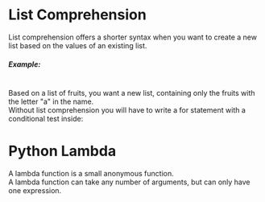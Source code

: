 # List Comprehension
List comprehension offers a shorter syntax when you want to create a new list based on the values of an existing list.

<h5>Example:</h5>
<br>
Based on a list of fruits, you want a new list, containing only the fruits with the letter "a" in the name.
<br>
Without list comprehension you will have to write a for statement with a conditional test inside:
<br>

# Python Lambda
A lambda function is a small anonymous function.
<br>
A lambda function can take any number of arguments, but can only have one expression.
